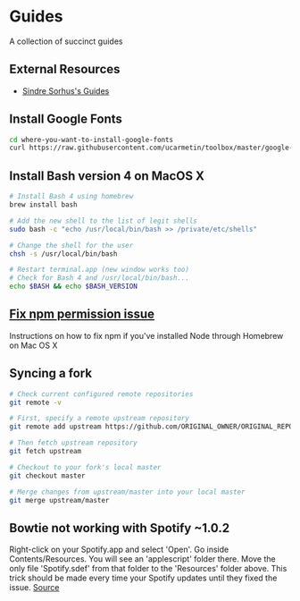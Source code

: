 # Guides
A collection of succinct guides

## External Resources
- [Sindre Sorhus's Guides](https://github.com/sindresorhus/guides)

## Install Google Fonts
```bash
cd where-you-want-to-install-google-fonts
curl https://raw.githubusercontent.com/ucarmetin/toolbox/master/google-fonts-install.sh | sh
```

## Install Bash version 4 on MacOS X
```bash
# Install Bash 4 using homebrew
brew install bash

# Add the new shell to the list of legit shells
sudo bash -c "echo /usr/local/bin/bash >> /private/etc/shells"

# Change the shell for the user
chsh -s /usr/local/bin/bash

# Restart terminal.app (new window works too)
# Check for Bash 4 and /usr/local/bin/bash...
echo $BASH && echo $BASH_VERSION

```

## [Fix npm permission issue](https://gist.github.com/DanHerbert/9520689)
Instructions on how to fix npm if you've installed Node through Homebrew on Mac OS X

## Syncing a fork
```bash
# Check current configured remote repositories
git remote -v

# First, specify a remote upstream repository
git remote add upstream https://github.com/ORIGINAL_OWNER/ORIGINAL_REPOSITORY.git

# Then fetch upstream repository
git fetch upstream

# Checkout to your fork's local master
git checkout master

# Merge changes from upstream/master into your local master
git merge upstream/master
```

## Bowtie not working with Spotify ~1.0.2
Right-click on your Spotify.app and select 'Open'. Go inside Contents/Resources. You will see an 'applescript' folder there. Move the only file 'Spotify.sdef' from that folder to the 'Resources' folder above. This trick should be made every time your Spotify updates until they fixed the issue. [Source](http://mmth.us/support/simplify_mac/10.html)
